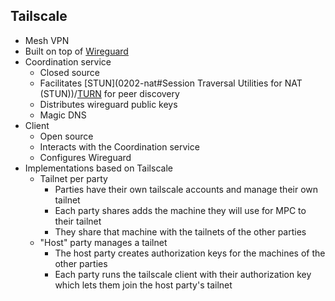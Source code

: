 ## Tailscale

- Mesh VPN
- Built on top of [Wireguard](02051-wireguard.md)
- Coordination service
    - Closed source
    - Facilitates [STUN](0202-nat#Session Traversal Utilities for NAT (STUN))/[TURN](02021-internet-protocol.md#test) for peer discovery
    - Distributes wireguard public keys
    - Magic DNS
- Client
    - Open source
    - Interacts with the Coordination service
    - Configures Wireguard
- Implementations based on Tailscale
	- Tailnet per party
		- Parties have their own tailscale accounts and manage their own tailnet
		- Each party shares adds the machine they will use for MPC to their tailnet
		- They share that machine with the tailnets of the other parties
	- "Host" party manages a tailnet
		- The host party creates authorization keys for the machines of the other parties
		- Each party runs the tailscale client with their authorization key which lets them join the host party's tailnet